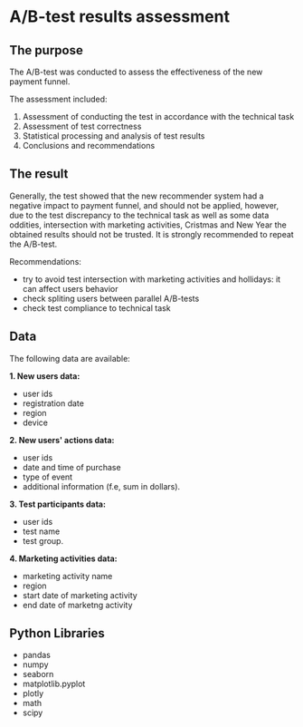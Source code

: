 # A/B-test results assessment

## The purpose

The A/B-test was conducted to assess the effectiveness of the new payment funnel. 

The assessment included:

1. Assessment of conducting the test in accordance with the technical task
2. Assessment of test correctness 
3. Statistical processing and analysis of test results
4. Conclusions and recommendations

## The result

Generally, the test showed that the new recommender system had a negative impact to payment funnel, and should not be applied, however, due to the test discrepancy to the technical task as well as some data oddities, intersection with marketing activities, Cristmas and New Year the obtained results should not be trusted. It is strongly recommended to repeat the A/B-test.

Recommendations:

- try to avoid test intersection with marketing activities and hollidays: it can affect users behavior
- check spliting users between parallel A/B-tests
- check test compliance to technical task

## Data

The following data are available:

**1. New users data:**

- user ids
- registration date
- region
- device

**2. New users' actions data:**

- user ids
- date and time of purchase
- type of event
- additional information (f.e, sum in dollars).

**3. Test participants data:**

- user ids
- test name
- test group.

**4. Marketing activities data:**

- marketing activity name
- region
- start date of marketing activity
- end date of marketng activity

## Python Libraries

- pandas
- numpy
- seaborn
- matplotlib.pyplot
- plotly
- math
- scipy
